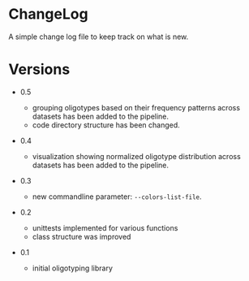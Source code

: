 ChangeLog
=========

A simple change log file to keep track on what is new.


Versions
========

* 0.5
    * grouping oligotypes based on their frequency patterns across datasets has been added to the pipeline.
    * code directory structure has been changed.

* 0.4
	* visualization showing normalized oligotype distribution across datasets has been added to the pipeline.

* 0.3
	* new commandline parameter: `--colors-list-file`.

* 0.2
	* unittests implemented for various functions
	* class structure was improved

* 0.1
	* initial oligotyping library
